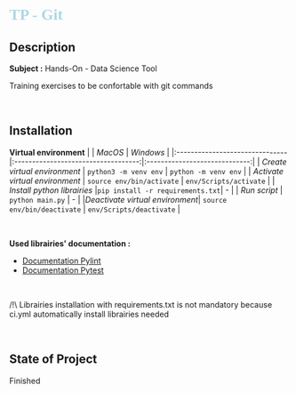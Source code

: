 # **<font color='lightBlue' face='Avantgarde'>TP - Git</font>**


## Description
**Subject :** Hands-On - Data Science Tool
  
Training exercises to be confortable with git commands
  

<br>
  

## Installation
  
**Virtual environment**
|                                |               *MacOS*               |           *Windows*           |
|:-------------------------------|:-----------------------------------:|:-----------------------------:|
|  *Create virtual environment*  |      ```python3 -m venv env```      |    ```python -m venv env```   |
| *Activate virtual environment* |    ```source env/bin/activate```    |   ```env/Scripts/activate```  |
|  *Install python librairies*   |```pip install -r requirements.txt```|               -               |
|          *Run script*          |        ```python main.py```         |               -               |
|*Deactivate virtual environment*|   ```source env/bin/deactivate```   |  ```env/Scripts/deactivate``` |

<br>

**Used librairies' documentation :**
- [Documentation Pylint](https://pylint.pycqa.org/en/latest/index.html)
- [Documentation Pytest](https://docs.pytest.org/en/8.0.x/)

<br>

/!\ Librairies installation with requirements.txt is not mandatory because ci.yml automatically install librairies needed

<br>
  

## State of Project
Finished